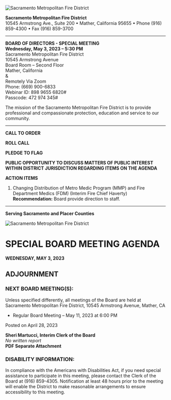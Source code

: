 <!-- Page 1 -->
![Sacramento Metropolitan Fire District](https://www.sacmetrofiredistrict.org)

**Sacramento Metropolitan Fire District**  
10545 Armstrong Ave., Suite 200 • Mather, California 95655 • Phone (916) 859-4300 • Fax (916) 859-3700  

---

**BOARD OF DIRECTORS - SPECIAL MEETING**  
**Wednesday, May 3, 2023 – 5:30 PM**  
Sacramento Metropolitan Fire District  
10545 Armstrong Avenue  
Board Room – Second Floor  
Mather, California  
&  
Remotely Via Zoom  
Phone: (669) 900-6833  
Webinar ID: 898 9655 6820#  
Passcode: 472 974 345#  

The mission of the Sacramento Metropolitan Fire District is to provide professional and compassionate protection, education and service to our community.

---

**CALL TO ORDER**  

**ROLL CALL**  

**PLEDGE TO FLAG**  

**PUBLIC OPPORTUNITY TO DISCUSS MATTERS OF PUBLIC INTEREST WITHIN DISTRICT JURISDICTION REGARDING ITEMS ON THE AGENDA**  

**ACTION ITEMS**  

1. Changing Distribution of Metro Medic Program (MMP) and Fire Department Medics (FDM) (Interim Fire Chief Haverty)  
   **Recommendation:** Board provide direction to staff.  

---

**Serving Sacramento and Placer Counties**
<!-- Page 2 -->
![Sacramento Metropolitan Fire District](https://www.sacmetrofiredistrict.org)

# SPECIAL BOARD MEETING AGENDA  
**WEDNESDAY, MAY 3, 2023**

## ADJOURNMENT

### NEXT BOARD MEETING(S):
Unless specified differently, all meetings of the Board are held at Sacramento Metropolitan Fire District, 10545 Armstrong Avenue, Mather, CA

- Regular Board Meeting – May 11, 2023 at 6:00 PM

Posted on April 28, 2023

**Sheri Martucci, Interim Clerk of the Board**  
*No written report*  
**PDF Separate Attachment**

### DISABILITY INFORMATION:
In compliance with the Americans with Disabilities Act, if you need special assistance to participate in this meeting, please contact the Clerk of the Board at (916) 859-4305. Notification at least 48 hours prior to the meeting will enable the District to make reasonable arrangements to ensure accessibility to this meeting.

